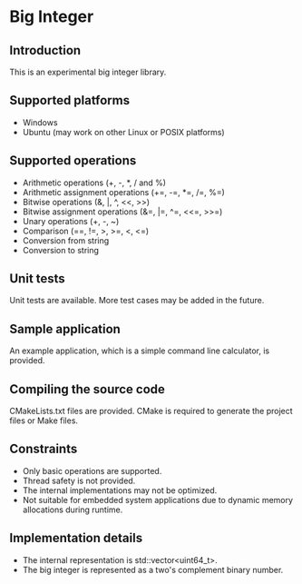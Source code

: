Big Integer
===========

## Introduction

This is an experimental big integer library.

## Supported platforms

- Windows
- Ubuntu (may work on other Linux or POSIX platforms)

## Supported operations

- Arithmetic operations (+, -, *, / and %)
- Arithmetic assignment operations (+=, -=, *=, /=, %=)
- Bitwise operations (&, |, ^, <<, >>)
- Bitwise assignment operations (&=, |=, ^=, <<=, >>=)
- Unary operations (+, -, ~)
- Comparison (==, !=, >, >=, <, <=)
- Conversion from string
- Conversion to string

## Unit tests

Unit tests are available. More test cases may be added in the future.

## Sample application

An example application, which is a simple command line calculator, is provided.

## Compiling the source code

CMakeLists.txt files are provided.
CMake is required to generate the project files or Make files.

## Constraints

- Only basic operations are supported.
- Thread safety is not provided.
- The internal implementations may not be optimized.
- Not suitable for embedded system applications due to dynamic memory allocations during runtime.

## Implementation details

- The internal representation is std::vector<uint64_t>.
- The big integer is represented as a two's complement binary number.
